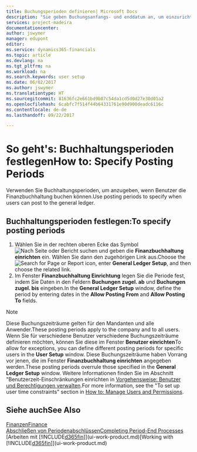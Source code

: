 ```yaml
---
title: Buchungsperioden definieren| Microsoft Docs
description: "Sie geben Buchungsanfangs- und enddatum an, um einzurichten, wenn Benutzer die Finanzbuchhaltung buchen können."
services: project-madeira
documentationcenter: 
author: jswymer
manager: edupont
editor: 
ms.service: dynamics365-financials
ms.topic: article
ms.devlang: na
ms.tgt_pltfrm: na
ms.workload: na
ms.search.keywords: user setup
ms.date: 06/02/2017
ms.author: jswymer
ms.translationtype: HT
ms.sourcegitcommit: 81636fc2e661bd9b07c54da1cd5d0d27e30d01a2
ms.openlocfilehash: 6cabfc7f514f44b64331761e90d900deadc6116c
ms.contentlocale: de-de
ms.lasthandoff: 09/22/2017

---
```

# <a name="how-to-specify-posting-periods"></a><span data-ttu-id="af3a7-103">So geht's: Buchhaltungsperioden festlegen</span><span class="sxs-lookup"><span data-stu-id="af3a7-103">How to: Specify Posting Periods</span></span>
<span data-ttu-id="af3a7-104">Verwenden Sie Buchhaltungsperioden, um anzugeben, wenn Benutzer die Finanzbuchhaltung buchen können.</span><span class="sxs-lookup"><span data-stu-id="af3a7-104">Use posting periods to specify when users can post to the general ledger.</span></span>  

## <a name="to-specify-posting-periods"></a><span data-ttu-id="af3a7-105">Buchhaltungsperioden festlegen:</span><span class="sxs-lookup"><span data-stu-id="af3a7-105">To specify posting periods</span></span>
1. <span data-ttu-id="af3a7-106">Wählen Sie in der rechten oberen Ecke das Symbol ![Nach Seite oder Bericht suchen](media/ui-search/search_small.png "Nach Seite oder Bericht suchen") und geben die **Finanzbuchhaltung einrichten** ein. Wählen Sie dann den zugehörigen Link aus.</span><span class="sxs-lookup"><span data-stu-id="af3a7-106">Choose the ![Search for Page or Report](media/ui-search/search_small.png "Search for Page or Report icon") icon, enter **General Ledger Setup**, and then choose the related link.</span></span>  
2. <span data-ttu-id="af3a7-107">Im Fenster **Finanzbuchhaltung Einrichtung** legen Sie die Periode fest, indem Sie Daten in den Feldern **Buchungen zugel. ab** und **Buchungen zugel. bis** eingeben.</span><span class="sxs-lookup"><span data-stu-id="af3a7-107">In the **General Ledger Setup** window, define the period by entering dates in the **Allow Posting From** and **Allow Posting To** fields.</span></span>  

> [!NOTE]  
>   <span data-ttu-id="af3a7-108">Diese Buchungszeiträume gelten für den Mandanten und alle Anwender.</span><span class="sxs-lookup"><span data-stu-id="af3a7-108">These posting periods apply to the company and to all users.</span></span> <span data-ttu-id="af3a7-109">Wenn Sie für verschiedene Benutzer verschiedene Buchungszeiträume definieren möchten, können Sie diese im Fenster **Benutzer einrichten**</span><span class="sxs-lookup"><span data-stu-id="af3a7-109">To allow for exceptions, you can define different posting periods for specific users in the **User Setup** window.</span></span> <span data-ttu-id="af3a7-110">Diese Buchungszeiträume haben Vorrang vor jenen, die im Fenster **Finanzbuchhaltung einrichten** angegeben werden.</span><span class="sxs-lookup"><span data-stu-id="af3a7-110">These posting periods overrule those specified in the **General Ledger Setup** window.</span></span> <span data-ttu-id="af3a7-111">Weitere Informationen finden Sie im Abschnitt "Benutzerzeit-Einschränkungen einrichten in [Vorgehensweise: Benutzer und Berechtigungen verwalten](ui-how-users-permissions.md).</span><span class="sxs-lookup"><span data-stu-id="af3a7-111">For more information, see the "To set up user time constraints" section in [How to: Manage Users and Permissions](ui-how-users-permissions.md).</span></span>

## <a name="see-also"></a><span data-ttu-id="af3a7-112">Siehe auch</span><span class="sxs-lookup"><span data-stu-id="af3a7-112">See Also</span></span>
[<span data-ttu-id="af3a7-113">Finanzen</span><span class="sxs-lookup"><span data-stu-id="af3a7-113">Finance</span></span>](finance.md)  
[<span data-ttu-id="af3a7-114">Abschließen von Periodenabschlüssen</span><span class="sxs-lookup"><span data-stu-id="af3a7-114">Completing Period-End Processes</span></span>](year-how-complete-period-end-processes.md)  
<span data-ttu-id="af3a7-115">[Arbeiten mit [!INCLUDE[d365fin](includes/d365fin_md.md)]](ui-work-product.md)</span><span class="sxs-lookup"><span data-stu-id="af3a7-115">[Working with [!INCLUDE[d365fin](includes/d365fin_md.md)]](ui-work-product.md)</span></span>

